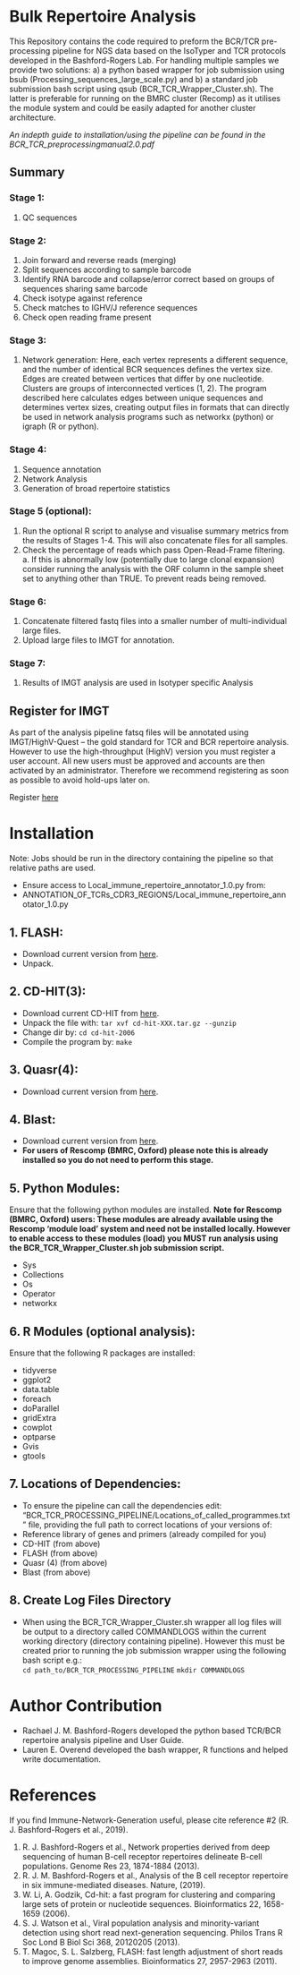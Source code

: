 # Bulk Repertoire Analysis

This Repository contains the code required to preform the BCR/TCR pre-processing pipeline for NGS data based on the IsoTyper and TCR protocols developed in the Bashford-Rogers Lab. For handling multiple samples we provide two solutions: a) a python based wrapper for job submission using bsub (Processing_sequences_large_scale.py) and b) a standard job submission bash script using qsub (BCR_TCR_Wrapper_Cluster.sh). The latter is preferable for running on the BMRC cluster (Recomp) as it utilises the module system and could be easily adapted for another cluster architecture. 

*An indepth guide to installation/using the pipeline can be found in the BCR_TCR_preprocessingmanual2.0.pdf* 

## Summary 
### Stage 1: 
1.	QC sequences
### Stage 2: 
1.	Join forward and reverse reads (merging)
2.	Split sequences according to sample barcode
3.	Identify RNA barcode and collapse/error correct based on groups of sequences sharing same barcode
4.	Check isotype against reference
5.	Check matches to IGHV/J reference sequences
6.	Check open reading frame present
### Stage 3: 
1.	Network generation: Here, each vertex represents a different sequence, and the number of identical BCR sequences defines the vertex size. Edges are created between vertices that differ by one nucleotide. Clusters are groups of interconnected vertices (1, 2). The program described here calculates edges between unique sequences and determines vertex sizes, creating output files in formats that can directly be used in network analysis programs such as networkx (python) or igraph (R or python).
### Stage 4: 
1.	Sequence annotation
2.	Network Analysis 
3.	Generation of broad repertoire statistics
### Stage 5 (optional): 
1.	Run the optional R script to analyse and visualise summary metrics from the results of Stages 1-4. This will also concatenate files for all samples.  
2.	Check the percentage of reads which pass Open-Read-Frame filtering. 
a.	If this is abnormally low (potentially due to large clonal expansion) consider running the analysis with the ORF column in the sample sheet set to anything other than TRUE. To prevent reads being removed. 
### Stage 6: 
1.	Concatenate filtered fastq files into a smaller number of multi-individual large files. 
2.	Upload large files to IMGT for annotation. 

### Stage 7: 
1.	Results of IMGT analysis are used in Isotyper specific Analysis 

## Register for IMGT
As part of the analysis pipeline fatsq files will be annotated using IMGT/HighV-Quest – the gold standard for TCR and BCR repertoire analysis. However to use the high-throughput (HighV) version you must register a user account. All new users must be approved and accounts are then activated by an administrator. Therefore we recommend registering as soon as possible to avoid hold-ups later on. 

Register [here](http://www.imgt.org/HighV-QUEST/login.action) 

# Installation

Note: Jobs should be run in the directory containing the pipeline so that relative paths are used. 
*	Ensure access to Local_immune_repertoire_annotator_1.0.py from:
* ANNOTATION_OF_TCRs_CDR3_REGIONS/Local_immune_repertoire_annotator_1.0.py
## 1.	FLASH: 
* Download current version from [here](https://ccb.jhu.edu/software/FLASH/). 
* Unpack. 
## 2.	CD-HIT(3):
* Download current CD-HIT from [here](http://bioinformatics.org/cd-hit/).  
* Unpack the file with: 
`tar xvf cd-hit-XXX.tar.gz --gunzip`
* Change dir by: 
`cd cd-hit-2006`
* Compile the program by: 
`make`
## 3.	Quasr(4):
* Download current version from [here](https://sourceforge.net/projects/quasr/). 
## 4.	Blast:
* Download current version from [here](https://blast.ncbi.nlm.nih.gov/Blast.cgi?PAGE_TYPE=BlastDocs&DOC_TYPE=Download).  
* **For users of Rescomp (BMRC, Oxford) please note this is already installed so you do not need to perform this stage.** 
## 5.	Python Modules:
Ensure that the following python modules are installed.
**Note for Rescomp (BMRC, Oxford) users: These modules are already available using the Rescomp ‘module load’ system and need not be installed locally. However to enable access to these modules (load) you MUST run analysis using the BCR_TCR_Wrapper_Cluster.sh job submission script.** 
* Sys
* Collections
* Os
* Operator
* networkx 
## 6.	R Modules (optional analysis): 
Ensure that the following R packages are installed: 
* tidyverse
* ggplot2
* data.table
* foreach
* doParallel
* gridExtra
* cowplot 
* optparse
* Gvis
* gtools 
## 7.	Locations of Dependencies: 
* To ensure the pipeline can call the dependencies edit: “BCR_TCR_PROCESSING_PIPELINE/Locations_of_called_programmes.txt” file, providing the full path to correct locations of your versions of: 
* Reference library of genes and primers (already compiled for you)
* CD-HIT (from above)
* FLASH (from above)
* Quasr (4) (from above)
*	Blast (from above)
## 8.	Create Log Files Directory
* When using the BCR_TCR_Wrapper_Cluster.sh wrapper all log files will be output to a directory called COMMANDLOGS within the current working directory (directory containing pipeline). However this must be created prior to running the job submission wrapper using the following bash script e.g.:  
`cd path_to/BCR_TCR_PROCESSING_PIPELINE`
`mkdir COMMANDLOGS`


# Author Contribution 

* Rachael J. M. Bashford-Rogers developed the python based TCR/BCR repertoire analysis pipeline and User Guide. 
* Lauren E. Overend developed the bash wrapper, R functions and helped write documentation. 

# References 

If you find Immune-Network-Generation useful, please cite reference #2 (R. J. Bashford-Rogers et al., 2019). 

1.	R. J. Bashford-Rogers et al., Network properties derived from deep sequencing of human B-cell receptor repertoires delineate B-cell populations. Genome Res 23, 1874-1884 (2013).
2.	R. J. M. Bashford-Rogers et al., Analysis of the B cell receptor repertoire in six immune-mediated diseases. Nature,  (2019).
3.	W. Li, A. Godzik, Cd-hit: a fast program for clustering and comparing large sets of protein or nucleotide sequences. Bioinformatics 22, 1658-1659 (2006).
4.	S. J. Watson et al., Viral population analysis and minority-variant detection using short read next-generation sequencing. Philos Trans R Soc Lond B Biol Sci 368, 20120205 (2013).
5.	T. Magoc, S. L. Salzberg, FLASH: fast length adjustment of short reads to improve genome assemblies. Bioinformatics 27, 2957-2963 (2011).


